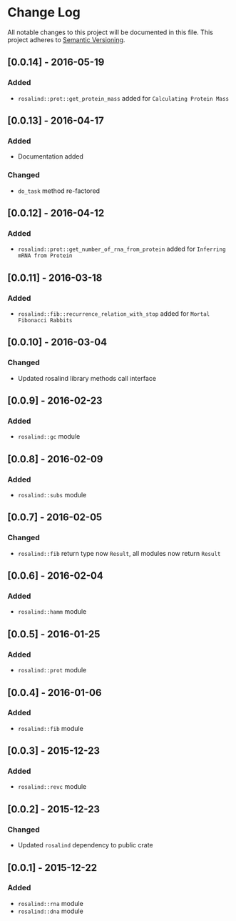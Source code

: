 # Change Log
All notable changes to this project will be documented in this file.
This project adheres to [Semantic Versioning](http://semver.org/).

## [0.0.14] - 2016-05-19
### Added
- `rosalind::prot::get_protein_mass` added for `Calculating Protein Mass`

## [0.0.13] - 2016-04-17
### Added
- Documentation added
### Changed
- `do_task` method re-factored

## [0.0.12] - 2016-04-12
### Added
- `rosalind::prot::get_number_of_rna_from_protein` added for `Inferring mRNA from Protein`

## [0.0.11] - 2016-03-18
### Added
- `rosalind::fib::recurrence_relation_with_stop` added for `Mortal Fibonacci Rabbits`

## [0.0.10] - 2016-03-04
### Changed
- Updated rosalind library methods call interface

## [0.0.9] - 2016-02-23
### Added
- `rosalind::gc` module

## [0.0.8] - 2016-02-09
### Added
- `rosalind::subs` module

## [0.0.7] - 2016-02-05
### Changed
- `rosalind::fib` return type now `Result`, all modules now return `Result`

## [0.0.6] - 2016-02-04
### Added
- `rosalind::hamm` module

## [0.0.5] - 2016-01-25
### Added
- `rosalind::prot` module

## [0.0.4] - 2016-01-06
### Added
- `rosalind::fib` module

## [0.0.3] - 2015-12-23
### Added
- `rosalind::revc` module

## [0.0.2] - 2015-12-23
### Changed
- Updated `rosalind` dependency to public crate

## [0.0.1] - 2015-12-22
### Added
- `rosalind::rna` module
- `rosalind::dna` module
